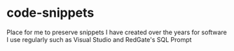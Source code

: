 # code-snippets
Place for me to preserve snippets I have created over the years for software I use regularly such as Visual Studio and RedGate's SQL Prompt
